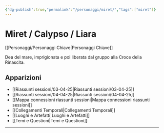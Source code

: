 ```yaml
---
{"dg-publish":true,"permalink":"/personaggi/miret/","tags":["miret"]}
---
```


# Miret / Calypso / Liara

[[Personaggi/Personaggi Chiave\|Personaggi Chiave]]

Dea del mare, imprigionata e poi liberata dal gruppo alla Croce della Rinascita.

## Apparizioni
- [[Riassunti sessioni/03-04-25\|Riassunti sessioni/03-04-25]]
- [[Riassunti sessioni/04-04-25\|Riassunti sessioni/04-04-25]]
- [[Mappa connessioni riassunti sessioni\|Mappa connessioni riassunti sessioni]]
- [[Collegamenti Temporali\|Collegamenti Temporali]]
- [[Luoghi e Artefatti\|Luoghi e Artefatti]]
- [[Temi e Questioni\|Temi e Questioni]]

---